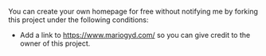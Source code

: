You can create your own homepage for free without notifying me by forking this project under the following conditions:

- Add a link to https://www.mariogyd.com/ so you can give credit to the owner of this project.


